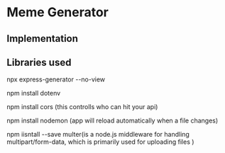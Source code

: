 # Meme Generator

## Implementation

## Libraries used

npx express-generator --no-view

npm install dotenv

npm install cors (this controlls who can hit your api)

npm install nodemon (app will reload automatically when a file changes)

npm iisntall --save multer(is a node.js middleware for handling multipart/form-data, which is primarily used for uploading files )
